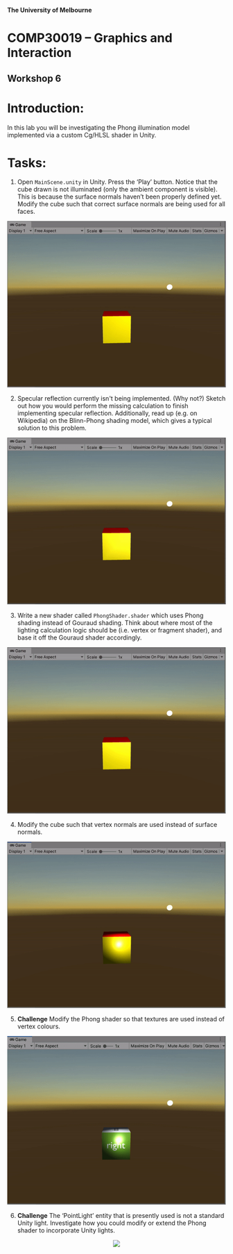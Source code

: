 **The University of Melbourne**
# COMP30019 – Graphics and Interaction

## Workshop 6


# Introduction:

In this lab you will be investigating the Phong illumination model implemented via a custom Cg/HLSL shader in Unity.

# Tasks:

1. Open `MainScene.unity` in Unity. Press the ‘Play’ button. Notice that the cube drawn is not illuminated (only the ambient component is visible). This is because the surface normals haven’t been properly defined yet. Modify the cube such that correct surface normals are being used for all faces.

<p align="middle">
  <img src="Gifs/Q1.gif">
</p>

2. Specular reflection currently isn't being implemented. (Why not?) Sketch out how you would perform the missing calculation to finish implementing specular reflection. Additionally, read up (e.g. on Wikipedia) on the Blinn-Phong shading model, which gives a typical solution to this problem.

<p align="middle">
  <img src="Gifs/Q2.gif">
</p>

3. Write a new shader called `PhongShader.shader` which uses Phong shading instead of Gouraud shading. Think about where most of the lighting calculation logic should be (i.e. vertex or fragment shader), and base it off the Gouraud shader accordingly.

<p align="middle">
  <img src="Gifs/Q3.gif">
</p>

4. Modify the cube such that vertex normals are used instead of surface normals.

<p align="middle">
  <img src="Gifs/Q4.gif">
</p>

5. **Challenge** Modify the Phong shader so that textures are used instead of vertex colours.

<p align="middle">
  <img src="Gifs/Q5.gif">
</p>

6. **Challenge** The ‘PointLight’ entity that is presently used is not a standard Unity light.
Investigate how you could modify or extend the Phong shader to incorporate Unity lights.

<p align="middle">
  <img src="Gifs/Q6.gif">
</p>

